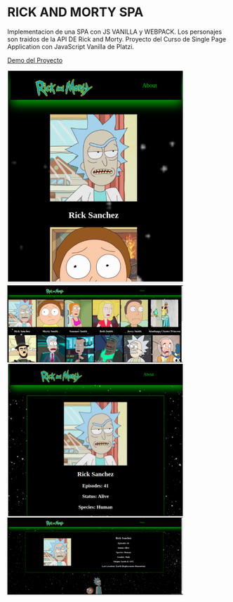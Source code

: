 # RICK AND MORTY SPA

Implementacion de una SPA con JS VANILLA y WEBPACK. Los personajes son traidos de la API DE Rick and Morty. Proyecto del Curso de Single Page Application con JavaScript Vanilla de Platzi.

[Demo del Proyecto](https://oriananohemi.github.io/rick-and-morty-spa/#/1/)

<img src="./public/assets/demo2.png" width=400 />
<img src="./public/assets/demo3.png" width=400 />
<img src="./public/assets/demo.png" width=400 />
<img src="./public/assets/demo1.png" width=400 />
